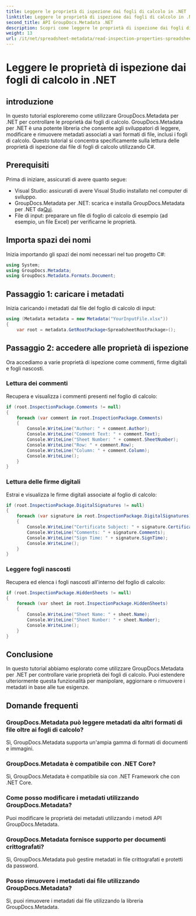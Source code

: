```yaml
---
title: Leggere le proprietà di ispezione dai fogli di calcolo in .NET
linktitle: Leggere le proprietà di ispezione dai fogli di calcolo in .NET
second_title: API GroupDocs.Metadata .NET
description: Scopri come leggere le proprietà di ispezione dai fogli di calcolo utilizzando GroupDocs.Metadata per .NET. Accedi facilmente a commenti, firme digitali e fogli nascosti.
weight: 13
url: /it/net/spreadsheet-metadata/read-inspection-properties-spreadsheets/
---
```


# Leggere le proprietà di ispezione dai fogli di calcolo in .NET

## introduzione
In questo tutorial esploreremo come utilizzare GroupDocs.Metadata per .NET per controllare le proprietà dai fogli di calcolo. GroupDocs.Metadata per .NET è una potente libreria che consente agli sviluppatori di leggere, modificare e rimuovere metadati associati a vari formati di file, inclusi i fogli di calcolo. Questo tutorial si concentra specificamente sulla lettura delle proprietà di ispezione dai file di fogli di calcolo utilizzando C#.
## Prerequisiti
Prima di iniziare, assicurati di avere quanto segue:
- Visual Studio: assicurati di avere Visual Studio installato nel computer di sviluppo.
-  GroupDocs.Metadata per .NET: scarica e installa GroupDocs.Metadata per .NET da[Qui](https://releases.groupdocs.com/metadata/net/).
- File di input: preparare un file di foglio di calcolo di esempio (ad esempio, un file Excel) per verificarne le proprietà.

## Importa spazi dei nomi
Inizia importando gli spazi dei nomi necessari nel tuo progetto C#:
```csharp
using System;
using GroupDocs.Metadata;
using GroupDocs.Metadata.Formats.Document;
```
## Passaggio 1: caricare i metadati
Inizia caricando i metadati dal file del foglio di calcolo di input:
```csharp
using (Metadata metadata = new Metadata("YourInputFile.xlsx"))
{
    var root = metadata.GetRootPackage<SpreadsheetRootPackage>();
```
## Passaggio 2: accedere alle proprietà di ispezione
Ora accediamo a varie proprietà di ispezione come commenti, firme digitali e fogli nascosti.
### Lettura dei commenti
Recupera e visualizza i commenti presenti nel foglio di calcolo:
```csharp
if (root.InspectionPackage.Comments != null)
{
    foreach (var comment in root.InspectionPackage.Comments)
    {
        Console.WriteLine("Author: " + comment.Author);
        Console.WriteLine("Comment Text: " + comment.Text);
        Console.WriteLine("Sheet Number: " + comment.SheetNumber);
        Console.WriteLine("Row: " + comment.Row);
        Console.WriteLine("Column: " + comment.Column);
        Console.WriteLine();
    }
}
```
### Lettura delle firme digitali
Estrai e visualizza le firme digitali associate al foglio di calcolo:
```csharp
if (root.InspectionPackage.DigitalSignatures != null)
{
    foreach (var signature in root.InspectionPackage.DigitalSignatures)
    {
        Console.WriteLine("Certificate Subject: " + signature.CertificateSubject);
        Console.WriteLine("Comments: " + signature.Comments);
        Console.WriteLine("Sign Time: " + signature.SignTime);
        Console.WriteLine();
    }
}
```
### Leggere fogli nascosti
Recupera ed elenca i fogli nascosti all'interno del foglio di calcolo:
```csharp
if (root.InspectionPackage.HiddenSheets != null)
{
    foreach (var sheet in root.InspectionPackage.HiddenSheets)
    {
        Console.WriteLine("Sheet Name: " + sheet.Name);
        Console.WriteLine("Sheet Number: " + sheet.Number);
        Console.WriteLine();
    }
}
```

## Conclusione
In questo tutorial abbiamo esplorato come utilizzare GroupDocs.Metadata per .NET per controllare varie proprietà dei fogli di calcolo. Puoi estendere ulteriormente questa funzionalità per manipolare, aggiornare o rimuovere i metadati in base alle tue esigenze.

## Domande frequenti
### GroupDocs.Metadata può leggere metadati da altri formati di file oltre ai fogli di calcolo?
Sì, GroupDocs.Metadata supporta un'ampia gamma di formati di documenti e immagini.
### GroupDocs.Metadata è compatibile con .NET Core?
Sì, GroupDocs.Metadata è compatibile sia con .NET Framework che con .NET Core.
### Come posso modificare i metadati utilizzando GroupDocs.Metadata?
Puoi modificare le proprietà dei metadati utilizzando i metodi API GroupDocs.Metadata.
### GroupDocs.Metadata fornisce supporto per documenti crittografati?
Sì, GroupDocs.Metadata può gestire metadati in file crittografati e protetti da password.
### Posso rimuovere i metadati dai file utilizzando GroupDocs.Metadata?
Sì, puoi rimuovere i metadati dai file utilizzando la libreria GroupDocs.Metadata.